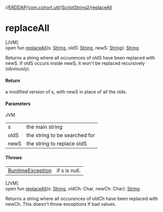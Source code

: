 //[ERDDAP](../../../index.md)/[com.cohort.util](../index.md)/[ScriptString2](index.md)/[replaceAll](replace-all.md)

# replaceAll

[JVM]\
open fun [replaceAll](replace-all.md)(s: [String](https://docs.oracle.com/en/java/javase/21/docs/api/java.base/java/lang/String.html), oldS: [String](https://docs.oracle.com/en/java/javase/21/docs/api/java.base/java/lang/String.html), newS: [String](https://docs.oracle.com/en/java/javase/21/docs/api/java.base/java/lang/String.html)): [String](https://docs.oracle.com/en/java/javase/21/docs/api/java.base/java/lang/String.html)

Returns a string where all occurences of oldS have been replaced with newS. If oldS occurs inside newS, it won't be replaced recursively (obviously).

#### Return

a modified version of s, with newS in place of all the olds.

#### Parameters

JVM

| | |
|---|---|
| s | the main string |
| oldS | the string to be searched for |
| newS | the string to replace oldS |

#### Throws

| | |
|---|---|
| [RuntimeException](https://docs.oracle.com/en/java/javase/21/docs/api/java.base/java/lang/RuntimeException.html) | if s is null. |

[JVM]\
open fun [replaceAll](replace-all.md)(s: [String](https://docs.oracle.com/en/java/javase/21/docs/api/java.base/java/lang/String.html), oldCh: Char, newCh: Char): [String](https://docs.oracle.com/en/java/javase/21/docs/api/java.base/java/lang/String.html)

Returns a string where all occurences of oldCh have been replaced with newCh. This doesn't throw exceptions if bad values.